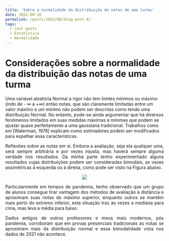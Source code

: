 ```yaml
---
title: 'Sobre a normalidade da distribuição de notas de uma turma'
date: 2022-08-16
permalink: /posts/2022/08/blog-post-4/
tags:
  - cool posts
  - Estatística
  - Normalidade
---
```


# Considerações sobre a normalidade da distribuição das notas de uma turma
<p align="justify">

Uma variável aleatória Normal a rigor não tem limites mínimos ou máximo (indo de - $\infty$ a +$\infty$) então notas, que são claramente limitadas entre um valor máximo e um mínimo não podem ser descritas como tendo uma distribuição Normal. No entanto, pode-se ainda argumentar que há diversos fenômenos limitados em suas medidas máximas e mínimas que podem se ajustar quase perfeitamente a uma gaussiana tradicional. Trabalhos como em [Waterman, 1978] explicam como estimadores podem ser modificados para espelhar essa características.
</p>
<p align="justify">
Reflexões sobre as notas em si. Embora a avaliação, seja ela qualquer uma, será sempre arbitrária e por vezes injusta,  mas haverá sempre alguma verdade nos resultados. Da minha parte tenho experimentado alguns resultados cujas distribuições podem ser consideradas bimodais, as vezes assimétricas à esquerda ou à direita, como pode ser visto na Figura abaixo.
</p>
<p align="center">
<img src="https://cledsonsousa.github.io/images/hist_arq_2021.2.png"/> 
</p>
<p align="justify">
Particularmente em tempos de pandemia, tenho observado que um grupo de alunos consegue tirar vantagem dos métodos de avaliação à distância e aproximam suas notas do máximo superior, enquanto outros se mantêm  mais perto do extremo inferior, esta situação traz às vezes a mediana para cima, mas leva a média para baixo.
</p>
<p align="justify">
Dados antigos de outros professores e meus mais modernos, pós pandemia, corroboram que em provas presenciais tradicionais as notas se aproximam mais da distribuição normal e essa bimodalidade vista nos dados de 2021 não acontece.
</p>